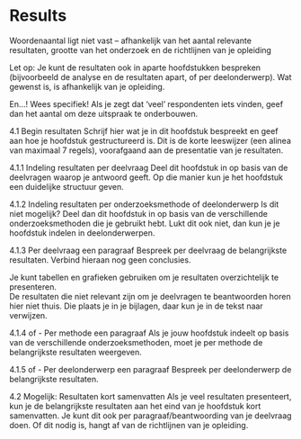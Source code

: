 # Results

Woordenaantal ligt niet vast – afhankelijk van het aantal relevante resultaten, grootte van het onderzoek en de richtlijnen van je opleiding

Let op: Je kunt de resultaten ook in aparte hoofdstukken bespreken (bijvoorbeeld de analyse en de resultaten apart, of per deelonderwerp). Wat gewenst is, is afhankelijk van je opleiding.

En…!
Wees specifiek! Als je zegt dat ‘veel’ respondenten iets vinden, geef dan het aantal om deze uitspraak te onderbouwen.  

4.1 Begin resultaten
Schrijf hier wat je in dit hoofdstuk bespreekt en geef aan hoe je hoofdstuk gestructureerd is. Dit is de korte leeswijzer (een alinea van maximaal 7 regels), voorafgaand aan de presentatie van je resultaten.

4.1.1 Indeling resultaten per deelvraag
Deel dit hoofdstuk in op basis van de deelvragen waarop je antwoord geeft. Op die manier kun je het hoofdstuk een duidelijke structuur geven.

4.1.2 Indeling resultaten per onderzoeksmethode of deelonderwerp
Is dit niet mogelijk?
Deel dan dit hoofdstuk in op basis van de verschillende onderzoeksmethoden die je gebruikt hebt. Lukt dit ook niet, dan kun je je hoofdstuk indelen in deelonderwerpen.

4.1.3 Per deelvraag een paragraaf
Bespreek per deelvraag de belangrijkste resultaten. Verbind hieraan nog geen conclusies.

Je kunt tabellen en grafieken gebruiken om je resultaten overzichtelijk te presenteren.  
De resultaten die niet relevant zijn om je deelvragen te beantwoorden horen hier niet thuis. Die plaats je in je bijlagen, daar kun je in de tekst naar verwijzen.

4.1.4 of - Per methode een paragraaf
Als je jouw hoofdstuk indeelt op basis van de verschillende onderzoeksmethoden, moet je per methode de belangrijkste resultaten weergeven.

4.1.5 of - Per deelonderwerp een paragraaf
Bespreek per deelonderwerp de belangrijkste resultaten.

4.2 Mogelijk: Resultaten kort samenvatten
Als je veel resultaten presenteert, kun je de belangrijkste resultaten aan het eind van je hoofdstuk kort samenvatten. Je kunt dit ook per paragraaf/beantwoording van je deelvraag doen. Of dit nodig is, hangt af van de richtlijnen van je opleiding.
